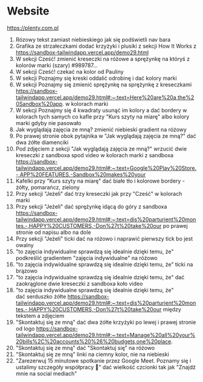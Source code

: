 # Website

https://plenty.com.pl

  1. Rózowy tekst zamiast niebieskiego jak się podświetli nav bara
  2. Grafika ze strzałeczkami dodać krzyżyki i plusiki z sekcji How It Works z https://sandbox-tailwindapp.vercel.app/demo29.html
  3. W sekcji Cześć! zmienić kreseczki na różowe a sprężynkę na któryś z kolorów marki (szary) #989787...
4. W sekcji Cześć! czekać na kolor od Pauliny
  5. W sekcji Poznajmy się kreski oddalić odrobinę i dać kolory marki
  6. W sekcji Poznajmy się zmienić sprężynkę na sprężynkę z kreseczkami https://sandbox-tailwindapp.vercel.app/demo29.html#:~:text=Here%20are%20a,the%20Sandbox%20app. w kolorach marki
7. W sekcji Poznajmy się 4 kwadraty usunąć im kolory a dać bordery w kolorach tych samych co kafle przy "Kurs szyty na miarę" albo kolory marki gdyby nie pasowało
  8. Jak wyglądają zajęcia ze mną? zmienić niebieski gradient na różowy
  9. Po prawej stronie obok pytajnika w "Jak wyglądają zajęcia ze mną?" dać dwa żółte diamenciki 
  10. Pod zdjęciem z sekcji "Jak wyglądają zajęcia ze mną?" wrzucić dwie kreseczki z sandboxa spod video w kolorach marki z sandboxa https://sandbox-tailwindapp.vercel.app/demo29.html#:~:text=Google%20Play%20Store.-,APP%20FEATURES,-Sandbox%20makes%20your
11. Kafelki przy "Kurs szyty na miarę" dać białe tło i kolorowe bordery - żółty, pomarańcz, zielony
  12. Przy sekcji "Jeżeli" dać trzy kreseczki jak przy "Cześć" w kolorach marki
  13. Przy sekcji "Jeżeli" dać sprężynkę idącą do góry z sandboxa https://sandbox-tailwindapp.vercel.app/demo29.html#:~:text=dis%20parturient%20montes.-,HAPPY%20CUSTOMERS,-Don%27t%20take%20our
    po prawej stronie od napisu albo na dole
  14. Przy sekcji "Jeżeli" ticki dać na różowo i naprawić pierwszy tick bo jest owalny
15. "to zajęcia indywidualne sprawdzą się idealnie dzięki temu, że" podkreślić gradientem "zajęcia indywidualne" na różowo
  16. "to zajęcia indywidualne sprawdzą się idealnie dzięki temu, że" ticki na brązowo
  17. "to zajęcia indywidualne sprawdzą się idealnie dzięki temu, że" dać zaokrąglone dwie kreseczki z sandboxa koło video
  18. "to zajęcia indywidualne sprawdzą się idealnie dzięki temu, że" dać serduszko żółte https://sandbox-tailwindapp.vercel.app/demo29.html#:~:text=dis%20parturient%20montes.-,HAPPY%20CUSTOMERS,-Don%27t%20take%20our
    między tekstem a zdjęciem
  19. "Skontaktuj się ze mną" dać dwa żółte krzyżyki po lewej i prawej stronie od logo https://sandbox-tailwindapp.vercel.app/demo29.html#:~:text=Manage%20all%20your%20bills%2C%20accounts%20%26%20budgets,one%20place.
20. "Skontaktuj się ze mną" dać "Skontaktuj się" na różowo
  21. "Skontaktuj się ze mną" linki na ciemny kolor, nie na niebieski
  22. "Zarezerwuj 15 minutowe spotkanie przez Google Meet. Poznamy się i ustalimy szczegóły współpracy 🤝" dać wielkość czcionki tak jak "Znajdź mnie na social mediach"